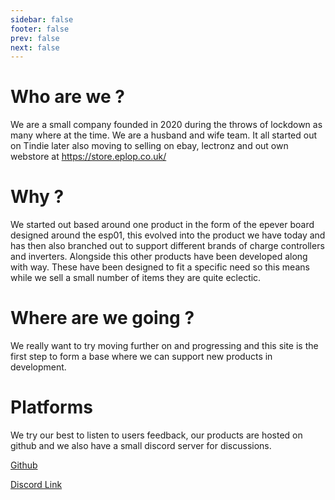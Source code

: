 ```yaml
---
sidebar: false
footer: false
prev: false
next: false
---
```

# Who are we ?

We are a small company founded in 2020 during the throws of lockdown as many where at the time.  We are a husband and wife team.  It all started out on Tindie later also moving to selling on ebay, lectronz and out own webstore at https://store.eplop.co.uk/

# Why ?

We started out based around one product in the form of the epever board designed around the esp01, this evolved into the product we have today and has then also branched out to support different brands of charge controllers and inverters.  Alongside this other products have been developed along with way.  These have been designed to fit a specific need so this means while we sell a small number of items they are quite eclectic.

# Where are we going ?

We really want to try moving further on and progressing and this site is the first step to form a base where we can support new products in development.

# Platforms

We try our best to listen to users feedback, our products are hosted on github and we also have a small discord server for discussions.

[Github](https://www.github.com/chickey)

[Discord Link](https://discord.gg/J7GnxDRaHj)